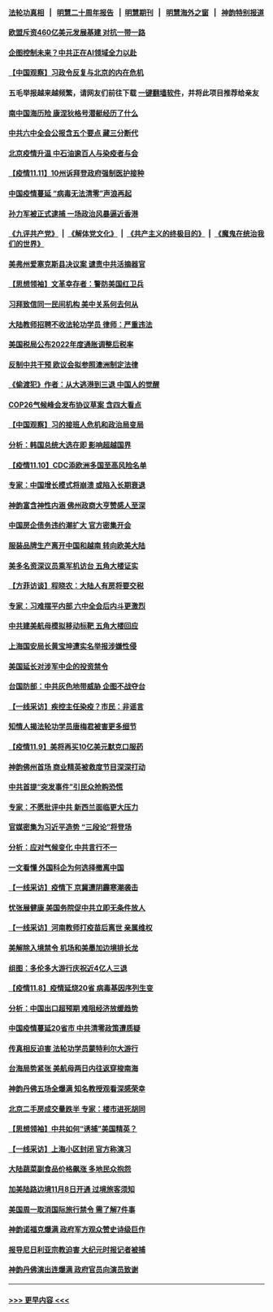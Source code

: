 #### [法轮功真相](https://github.com/gfw-breaker/truth/blob/master/README.md?t=0) &nbsp;&nbsp;|&nbsp;&nbsp; [明慧二十周年报告](https://github.com/gfw-breaker/mh-reports/blob/master/README.md?t=0) &nbsp;&nbsp;|&nbsp;&nbsp;[明慧期刊](https://github.com/gfw-breaker/mh-qikan) &nbsp;&nbsp;|&nbsp;&nbsp; [明慧海外之窗](https://github.com/gfw-breaker/mh-news/blob/master/README.md?t=0) &nbsp;&nbsp;|&nbsp;&nbsp; [神韵特别报道](https://github.com/gfw-breaker/mh-news/blob/master/shenyun.md?t=0)
#### [欧盟斥资460亿美元发展基建 对抗一带一路](../pages/nf4514/n13370048.md?t=11120250) 
#### [企图控制未来？中共正在AI领域全力以赴](../pages/nf4514/n13369998.md?t=11120250) 
#### [【中国观察】习政令反复与北京的内在危机](../pages/nf4514/n13369238.md?t=11120250) 
#### 五毛举报越来越频繁，请网友们前往下载 [一键翻墙软件](https://github.com/gfw-breaker/ssr-accounts)，并将此项目推荐给亲友
#### [南中国海历险 康涅狄格号潜艇经历了什么](../pages/nf4514/n13369107.md?t=11120250) 
#### [中共六中全会公报含五个要点 藏三分断代](../pages/nf4514/n13369584.md?t=11120250) 
#### [北京疫情升温 中石油逾百人与染疫者与会](../pages/nf4514/n13369273.md?t=11120250) 
#### [【疫情11.11】10州诉拜登政府强制医护接种](../pages/nf4514/n13369324.md?t=11120250) 
#### [中国疫情蔓延 “病毒无法清零”声浪再起](../pages/nf4514/n13368676.md?t=11120250) 
#### [孙力军被正式逮捕 一场政治风暴逼近香港](../pages/nf4514/n13368556.md?t=11120250) 
#### [《九评共产党》](https://github.com/begood0513/9ping.md/blob/master/README.md) &nbsp;|&nbsp; [《解体党文化》](../../../../jtdwh.md/blob/master/README.md)  &nbsp;|&nbsp; [《共产主义的终极目的》](../../../../gczydzjmd.md/blob/master/README.md) &nbsp;|&nbsp; [《魔鬼在统治我们的世界》](../../../../mgztzwmdsj.md/blob/master/README.md) 
#### [美弗州爱塞克斯县决议案 谴责中共活摘器官](../pages/nf4514/n13320919.md?t=11120250) 
#### [【思想领袖】文革幸存者：警防美国红卫兵](../pages/nf4514/n13339289.md?t=11120250) 
#### [习拜致信同一民间机构 美中关系何去何从](../pages/nf4514/n13368086.md?t=11120250) 
#### [大陆教师招聘不收法轮功学员 律师：严重违法](../pages/nf4514/n13365839.md?t=11120250) 
#### [美国税局公布2022年度通胀调整后税率](../pages/nf4514/n13368116.md?t=11120250) 
#### [反制中共干预 欧议会拟参照澳洲制定法律](../pages/nf4514/n13366973.md?t=11120250) 
#### [《偷渡犯》作者：从大逃港到三退 中国人的觉醒](../pages/nf4514/n13367458.md?t=11120250) 
#### [COP26气候峰会发布协议草案 含四大看点](../pages/nf4514/n13367714.md?t=11120250) 
#### [【中国观察】习的接班人危机和政治局变局](../pages/nf4514/n13367007.md?t=11120250) 
#### [分析：韩国总统大选在即 影响超越国界](../pages/nf4514/n13367060.md?t=11120250) 
#### [【疫情11.10】CDC添欧洲多国至高风险名单](../pages/nf4514/n13366954.md?t=11120250) 
#### [专家：中国增长模式将崩溃 或陷入长期衰退](../pages/nf4514/n13366549.md?t=11120250) 
#### [神韵富含神性内涵 佛州政商大亨赞感人至深](../pages/nf4514/n13366720.md?t=11120250) 
#### [中国房企债务违约潮扩大 官方密集开会](../pages/nf4514/n13366102.md?t=11120250) 
#### [服装品牌生产离开中国和越南 转向欧美大陆](../pages/nf4514/n13365466.md?t=11120250) 
#### [美多名资深议员乘军机访台 五角大楼证实](../pages/nf4514/n13366044.md?t=11120250) 
#### [【方菲访谈】程晓农：大陆人有房将要交税](../pages/nf4514/n13365198.md?t=11120250) 
#### [专家：习难摆平内部 六中全会后内斗更激烈](../pages/nf4514/n13364898.md?t=11120250) 
#### [中共建美航母模拟移动标靶 五角大楼回应](../pages/nf4514/n13365851.md?t=11120250) 
#### [上海国安局长黄宝坤遭实名举报涉嫌性侵](../pages/nf4514/n13365511.md?t=11120250) 
#### [美国延长对涉军中企的投资禁令](../pages/nf4514/n13365498.md?t=11120250) 
#### [台国防部：中共灰色地带威胁 企图不战夺台](../pages/nf4514/n13360960.md?t=11120250) 
#### [【一线采访】疾控主任染疫？市民：非谣言](../pages/nf4514/n13364570.md?t=11120250) 
#### [知情人揭法轮功学员唐梅君被害更多细节](../pages/nf4514/n13362725.md?t=11120250) 
#### [【疫情11.9】美将再买10亿美元默克口服药](../pages/nf4514/n13363384.md?t=11120250) 
#### [神韵佛州首场 商业精英被救度节目深深打动](../pages/nf4514/n13364210.md?t=11120250) 
#### [中共首提“突发事件”引民众抢购恐慌](../pages/nf4514/n13363973.md?t=11120250) 
#### [专家：不愿批评中共 新西兰面临更大压力](../pages/nf4514/n13363844.md?t=11120250) 
#### [官媒密集为习近平造势 “三段论”将登场](../pages/nf4514/n13363764.md?t=11120250) 
#### [分析：应对气候变化 中共言行不一](../pages/nf4514/n13363379.md?t=11120250) 
#### [一文看懂 外国科企为何选择撤离中国](../pages/nf4514/n13351520.md?t=11120250) 
#### [【一线采访】疫情下 京冀遭阴霾寒潮袭击](../pages/nf4514/n13363163.md?t=11120250) 
#### [忧张展健康 美国务院促中共立即无条件放人](../pages/nf4514/n13363080.md?t=11120250) 
#### [【一线采访】河南教师打疫苗后离世 亲属维权](../pages/nf4514/n13361629.md?t=11120250) 
#### [美解除入境禁令 机场和美墨加边境排长龙](../pages/nf4514/n13361866.md?t=11120250) 
#### [组图：多伦多大游行庆祝近4亿人三退](../pages/nf4514/n13359806.md?t=11120250) 
#### [【疫情11.8】疫情延烧20省 病毒基因序列生变](../pages/nf4514/n13361227.md?t=11120250) 
#### [分析：中国出口超预期 难阻经济放缓趋势](../pages/nf4514/n13360712.md?t=11120250) 
#### [中国疫情蔓延20省市 中共清零政策遭质疑](../pages/nf4514/n13360282.md?t=11120250) 
#### [传真相反迫害 法轮功学员蒙特利尔大游行](../pages/nf4514/n13360634.md?t=11120250) 
#### [台海局势紧张 美航母两日内往返穿梭南海](../pages/nf4514/n13360836.md?t=11120250) 
#### [神韵丹佛五场全爆满 知名教授观看深感荣幸](../pages/nf4514/n13360440.md?t=11120250) 
#### [北京二手房成交量跌半 专家：楼市进死胡同](../pages/nf4514/n13360599.md?t=11120250) 
#### [【思想领袖】中共如何“诱捕”美国精英？](../pages/nf4514/n13328557.md?t=11120250) 
#### [【一线采访】上海小区封闭 官方称演习](../pages/nf4514/n13359733.md?t=11120250) 
#### [大陆蔬菜副食品价格飙涨 多地民众抱怨](../pages/nf4514/n13360083.md?t=11120250) 
#### [加美陆路边境11月8日开通 过境旅客须知](../pages/nf4514/n13359972.md?t=11120250) 
#### [美国周一取消国际旅行禁令 需了解7件事](../pages/nf4514/n13359845.md?t=11120250) 
#### [神韵诺福克爆满 政府军方观众赞史诗级巨作](../pages/nf4514/n13359648.md?t=11120250) 
#### [报导尼日利亚宗教迫害 大纪元时报记者被捕](../pages/nf4514/n13358919.md?t=11120250) 
#### [神韵丹佛演出连爆满 政府官员向演员致谢](../pages/nf4514/n13359529.md?t=11120250) 

----
#### [ >>> 更早内容 <<< ](../indexes/nf4514-earlier.md)

